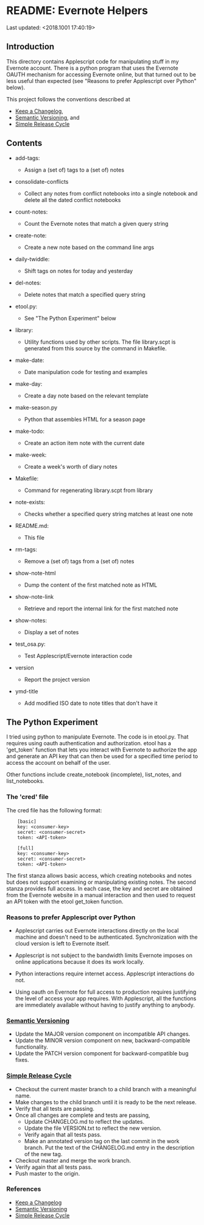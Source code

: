 # README: Evernote Helpers
Last updated: <2018.1001 17:40:19>


## Introduction

This directory contains Applescript code for manipulating stuff in my
Evernote account. There is a python program that uses the Evernote OAUTH
mechanism for accessing Evernote online, but that turned out to be less
useful than expected (see "Reasons to prefer Applescript over Python"
below).

This project follows the conventions described at

  * [Keep a Changelog](https://keepachangelog.com/en/1.0.0/),
  * [Semantic Versioning](https://semver.org/), and
  * [Simple Release Cycle](https://tinyurl.com/ycyjojez)

## Contents

 * add-tags:
    * Assign a (set of) tags to a (set of) notes

 * consolidate-conflicts
    * Collect any notes from conflict notebooks into a single notebook and
      delete all the dated conflict notebooks

 * count-notes:
    * Count the Evernote notes that match a given query string

 * create-note:
    * Create a new note based on the command line args

 * daily-twiddle:
    * Shift tags on notes for today and yesterday

 * del-notes:
    * Delete notes that match a specified query string

 * etool.py:
    * See "The Python Experiment" below

 * library:
    * Utility functions used by other scripts. The file library.scpt is
      generated from this source by the command in Makefile.

 * make-date:
    * Date manipulation code for testing and examples

 * make-day:
    * Create a day note based on the relevant template

 * make-season.py
    * Python that assembles HTML for a season page

 * make-todo:
    * Create an action item note with the current date

 * make-week:
    * Create a week's worth of diary notes

 * Makefile:
    * Command for regenerating library.scpt from library

 * note-exists:
    * Checks whether a specified query string matches at least one note

 * README.md:
    * This file

 * rm-tags:
    * Remove a (set of) tags from a (set of) notes

 * show-note-html
    * Dump the content of the first matched note as HTML

 * show-note-link
    * Retrieve and report the internal link for the first matched note

 * show-notes:
    * Display a set of notes

 * test_osa.py:
    * Test Applescript/Evernote interaction code

 * version
    * Report the project version

 * ymd-title
    * Add modified ISO date to note titles that don't have it


## The Python Experiment

I tried using python to manipulate Evernote. The code is in etool.py. That
requires using oauth authentication and authorization. etool has a
'get_token' function that lets you interact with Evernote to authorize the
app and generate an API key that can then be used for a specified time
period to access the account on behalf of the user.

Other functions include create_notebook (incomplete), list_notes, and
list_notebooks.


### The 'cred' file

The cred file has the following format:

        [basic]
        key: <consumer-key>
        secret: <consumer-secret>
        token: <API-token>

        [full]
        key: <consumer-key>
        secret: <consumer-secret>
        token: <API-token>

The first stanza allows basic access, which creating notebooks and notes
but does not support examining or manipulating existing notes. The second
stanza provides full access. In each case, the key and secret are obtained
from the Evernote website in a manual interaction and then used to request
an API token with the etool get_token function.


### Reasons to prefer Applescript over Python

 * Applescript carries out Evernote interactions directly on the local
   machine and doesn't need to be authenticated. Synchronization with the
   cloud version is left to Evernote itself.

 * Applescript is not subject to the bandwidth limits Evernote imposes on
   online applications because it does its work locally.

 * Python interactions require internet access. Applescript interactions do
   not.

 * Using oauth on Evernote for full access to production requires
   justifying the level of access your app requires. With Applescript, all
   the functions are immediately available without having to justify
   anything to anybody.


### [Semantic Versioning](https://semver.org/)

  * Update the MAJOR version component on incompatible API changes.
  * Update the MINOR version component on new, backward-compatible
    functionality.
  * Update the PATCH version component for backward-compatible bug fixes.


### [Simple Release Cycle](https://tinyurl.com/ycyjojez)

  * Checkout the current master branch to a child branch with a meaningful
    name.
  * Make changes to the child branch until it is ready to be the next
    release.
  * Verify that all tests are passing.
  * Once all changes are complete and tests are passing,
      * Update CHANGELOG.md to reflect the updates.
      * Update the file VERSION.txt to reflect the new version.
      * Verify again that all tests pass.
      * Make an annotated version tag on the last commit in the work
        branch. Put the text of the CHANGELOG.md entry in the description
        of the new tag.
  * Checkout master and merge the work branch.
  * Verify again that all tests pass.
  * Push master to the origin.


### References

  * [Keep a Changelog](https://keepachangelog.com/en/1.0.0/)
  * [Semantic Versioning](https://semver.org/)
  * [Simple Release Cycle](https://tinyurl.com/ycyjojez)
